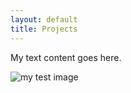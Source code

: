 ```yaml
---
layout: default
title: Projects
---
```


<div class="main-content">

<p>My text content goes here.</p>
<p>
    <img src="http://dkzfc5te54ao6.cloudfront.net/email%7C5e793b39580a1d9af41da3ba/02dfa3a0-b029-11ea-ab01-c5f8f744b37c" alt="my test image">
</p>

</div>